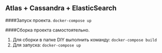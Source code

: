 ## Atlas + Cassandra + ElasticSearch

####Запуск проекта.
`docker-compose up`

####Сборка проекта самостоятельно.
1. Для сборки в папке DIY выполнить команду:
`docker-compose build`
2. Для запуска:
`docker-compose up`
